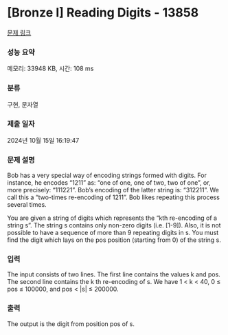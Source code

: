 # [Bronze I] Reading Digits - 13858 

[문제 링크](https://www.acmicpc.net/problem/13858) 

### 성능 요약

메모리: 33948 KB, 시간: 108 ms

### 분류

구현, 문자열

### 제출 일자

2024년 10월 15일 16:19:47

### 문제 설명

<p>Bob has a very special way of encoding strings formed with digits. For instance, he encodes “1211” as: “one of one, one of two, two of one”, or, more precisely: “111221”. Bob’s encoding of the latter string is: “312211”. We call this a “two-times re-encoding of 1211”. Bob likes repeating this process several times.</p>

<p>You are given a string of digits which represents the “kth re-encoding of a string s”. The string s contains only non-zero digits (i.e. [1-9]). Also, it is not possible to have a sequence of more than 9 repeating digits in s. You must find the digit which lays on the pos position (starting from 0) of the string s.</p>

### 입력 

 <p>The input consists of two lines. The first line contains the values k and pos. The second line contains the k th re-encoding of s. We have 1 < k < 40, 0 ≤ pos ≤ 100000, and pos < |s| ≤ 200000.</p>

### 출력 

 <p>The output is the digit from position pos of s.</p>

